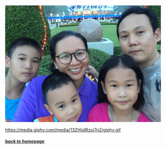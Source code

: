 <p align="center"> <img src="pictures/2016-07-17 18.49.42.jpg"/>

https://media.giphy.com/media/13ZHjidRzoi7n2/giphy.gif

##### [*back to homepage*](index.md)

